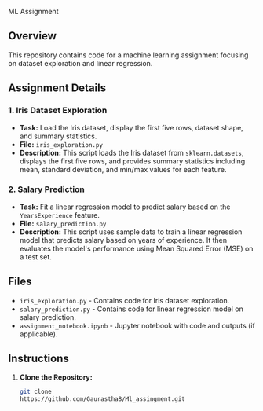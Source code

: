  ML Assignment

## Overview
This repository contains code for a machine learning assignment focusing on dataset exploration and linear regression.

## Assignment Details

### 1. Iris Dataset Exploration

- **Task:** Load the Iris dataset, display the first five rows, dataset shape, and summary statistics.
- **File:** `iris_exploration.py`
- **Description:** This script loads the Iris dataset from `sklearn.datasets`, displays the first five rows, and provides summary statistics including mean, standard deviation, and min/max values for each feature.

### 2. Salary Prediction

- **Task:** Fit a linear regression model to predict salary based on the `YearsExperience` feature.
- **File:** `salary_prediction.py`
- **Description:** This script uses sample data to train a linear regression model that predicts salary based on years of experience. It then evaluates the model's performance using Mean Squared Error (MSE) on a test set.

## Files

- `iris_exploration.py` - Contains code for Iris dataset exploration.
- `salary_prediction.py` - Contains code for linear regression model on salary prediction.
- `assignment_notebook.ipynb` - Jupyter notebook with code and outputs (if applicable).

## Instructions

1. **Clone the Repository:**
   ```bash
   git clone
   https://github.com/Gaurastha8/Ml_assingment.git
   
